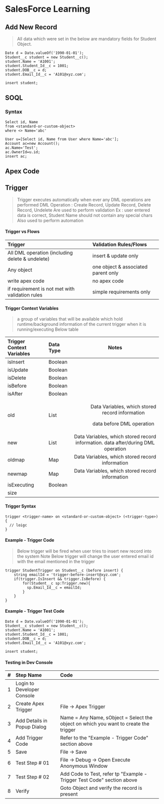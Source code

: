 # SalesForce Learning

## Add New Record

> All data which were set in the below are mandatory fields for Student Object.

```
Date d = Date.valueOf('1990-01-01');
Student__c student = new Student__c();
student.Name = 'A1001';
student.Student_Id__c = 1001;
student.DOB__c = d;
student.Email_Id__c = 'A101@xyz.com';

insert student;
```
## SOQL


### Syntax

```
Select id, Name
from <standard-or-custom-object>
where <> Name='abc'
```

```
User u=[Select id, Name from User where Name='abc'];
Account ac=new Account();
ac.Name='Test';
ac.OwnerId=u.id;
insert ac;
```

## Apex Code


## Trigger
> Trigger executes automatically when ever any DML operations are performed
  > DML Operation : Create Record, Update Record, Delete Record, Undelete
> Are used to perform validation
  > Ex : user entered data is correct, Student Name should not contain any special chars
> Also used to perform automation
  > 

#### Trigger vs Flows

| Trigger   | Validation Rules/Flows |
| :---   | :--- | 
| All DML operation (including delete & undelete) | insert & update only | 
| Any object | one object & associated parent only | 
| write apex code | no apex code | 
| if requirement is not met with validation rules | simple requirements only |

#### Trigger Context Variables
> a group of variables that will be available which hold runtime/background information of the current trigger when it is running/executing
> Below table 

| Trigger Context Variables   | Data Type | Notes|
| :---   | :--- | :---: | 
| isInsert | Boolean| 
| isUpdate |Boolean| 
| isDelete |Boolean|
| isBefore |Boolean|
| isAfter |Boolean|
| old |List| <ul><ol>Data Variables, which stored record information</ol><ol> data before DML operation</ol></ul>
| new |List| Data Variables, which stored record information. data after/during DML operation
| oldmap |Map| Data Variables, which stored record information
| newmap | Map|Data Variables, which stored record information
| isExecuting |Boolean |
| size | |




#### Trigger Syntax

```
trigger <trigger-name> on <standard-or-custom-object> (<trigger-type>) {
  // loigc
}
```

#### Example - Trigger Code
> Below trigger will be fired when user tries to insert new record into the system
> Note
  > Below trigger will change the user entered email id with the email mentioned in the trigger

```
trigger StudentTrigger on Student__c (before insert) {
    string emailId = 'trigger-before-insert@xyz.com';
    if(trigger.IsInsert && trigger.IsBefore) {
        for(Student__c sp:Trigger.new){
          sp.Email_Id__c = emailId;
        }
    }
}
```

#### Example - Trigger Test Code

```
Date d = Date.valueOf('1990-01-01');
Student__c student = new Student__c();
student.Name = 'A1001';
student.Student_Id__c = 1001;
student.DOB__c = d;
student.Email_Id__c = 'A101@xyz.com';

insert student;    
```


#### Testing in Dev Console

| #   | Step Name   | Code    |
| :---:   | :--- | :--- |
| 1 | Login to Developer Console  |    |
| 2 | Create Apex Trigger  | File ->  Apex Trigger  |
| 3 | Add Details in Popup Dialog  | Name = Any Name, sObject = Select the object on which you want to create the trigger  |
| 4 | Add Trigger Code  | Refer to the "Example - Trigger Code" section above |
| 5 | Save  | File -> Save |
| 6 | Test Step # 01  | File -> Debug -> Open Execute Anonymous Window|
| 7 | Test Step # 02  | Add Code to Test, refer tp "Example - Trigger Test Code" section above|
| 8 | Verify  | Goto Object and verify the record is present |







